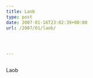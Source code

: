 ```yaml
---
title: Laob
type: post
date: 2007-01-16T23:02:39+00:00
url: /2007/01/laob/




---
```

<div class="flickr">
  <a href="http://www.flickr.com/photos/schreibblogade/360066051/"><img src="//farm1.static.flickr.com/153/360066051_62aa509d21.jpg" class="flickr-photo" alt="" /></a></p>

  <p>
    Laob
  </p>
</div>
